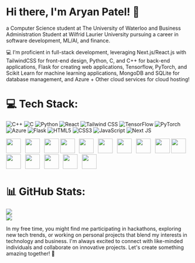 # Hi there, I'm Aryan Patel! 👋

a Computer Science student at The University of Waterloo and Business Administration Student at Wilfrid Laurier University pursuing a career in software development, ML/AI, and finance.

💻 I’m proficient in full-stack development, leveraging Next.js/React.js with TailwindCSS for front-end design, Python, C, and C++ for back-end applications, Flask for creating web applications, Tensorflow, PyTorch, and Scikit Learn for machine learning applications, MongoDB and SQLite for database management, and Azure + Other cloud services for cloud hosting!

# 💻 Tech Stack:
![C++](https://img.shields.io/badge/c++-%2300599C.svg?style=for-the-badge&logo=c%2B%2B&logoColor=white) ![C](https://img.shields.io/badge/c-%2300599C.svg?style=for-the-badge&logo=c&logoColor=white) ![Python](https://img.shields.io/badge/python-3670A0?style=for-the-badge&logo=python&logoColor=ffdd54) ![React](https://img.shields.io/badge/react-%2320232a.svg?style=for-the-badge&logo=react&logoColor=%2361DAFB) ![Tailwind CSS](https://img.shields.io/badge/Tailwind_CSS-%2338B2AC.svg?style=for-the-badge&logo=tailwind-css&logoColor=white) ![TensorFlow](https://img.shields.io/badge/TensorFlow-%23FF6F00.svg?style=for-the-badge&logo=tensorflow&logoColor=white) ![PyTorch](https://img.shields.io/badge/PyTorch-%23EE4C2C.svg?style=for-the-badge&logo=pytorch&logoColor=white) ![Azure](https://img.shields.io/badge/Azure-%230072C6.svg?style=for-the-badge&logo=microsoft-azure&logoColor=white) ![Flask](https://img.shields.io/badge/Flask-%23000.svg?style=for-the-badge&logo=flask&logoColor=white) 
![HTML5](https://img.shields.io/badge/html5-%23E34F26.svg?style=for-the-badge&logo=html5&logoColor=white) ![CSS3](https://img.shields.io/badge/css3-%231572B6.svg?style=for-the-badge&logo=css3&logoColor=white) ![JavaScript](https://img.shields.io/badge/javascript-%23323330.svg?style=for-the-badge&logo=javascript&logoColor=%23F7DF1E) ![Next JS](https://img.shields.io/badge/Next-black?style=for-the-badge&logo=next.js&logoColor=white) 

<img height=40 src="https://cdn.jsdelivr.net/gh/devicons/devicon/icons/python/python-original.svg" /> &nbsp;
<img height=40 src="https://cdn.jsdelivr.net/gh/devicons/devicon/icons/c/c-original.svg" /> &nbsp;
<img height=40 src="https://cdn.jsdelivr.net/gh/devicons/devicon/icons/cplusplus/cplusplus-original.svg" />
<img height=40 src="https://cdn.jsdelivr.net/gh/devicons/devicon/icons/react/react-original.svg" /> &nbsp;
<img height=40 src="https://cdn.jsdelivr.net/gh/devicons/devicon/icons/tailwindcss/tailwindcss-original.svg" /> &nbsp;
<img height=40 src="https://cdn.jsdelivr.net/gh/devicons/devicon/icons/nextjs/nextjs-original.svg" /> &nbsp;
<img height=40 src="https://cdn.jsdelivr.net/gh/devicons/devicon/icons/tensorflow/tensorflow-original.svg" /> &nbsp;
<img height=40 src="https://cdn.jsdelivr.net/gh/devicons/devicon/icons/pytorch/pytorch-original.svg" /> &nbsp;
<img height=40 src="https://cdn.jsdelivr.net/gh/devicons/devicon/icons/flask/flask-original.svg" />
<img height=40 src="https://cdn.jsdelivr.net/gh/devicons/devicon/icons/html5/html5-original.svg" /> &nbsp;
<img height=40 src="https://cdn.jsdelivr.net/gh/devicons/devicon/icons/css3/css3-original.svg" /> &nbsp;
<img height=40 src="https://cdn.jsdelivr.net/gh/devicons/devicon/icons/javascript/javascript-original.svg" /> &nbsp;
<img height=40 src="https://cdn.jsdelivr.net/gh/devicons/devicon/icons/azure/azure-original.svg" /> &nbsp;
<img height=40 src="https://cdn.jsdelivr.net/gh/devicons/devicon/icons/git/git-original.svg" /> &nbsp;
<img height=40 src="https://cdn.jsdelivr.net/gh/devicons/devicon/icons/mysql/mysql-original.svg" /> &nbsp;

# 📊 GitHub Stats:
![](https://github-readme-stats.vercel.app/api?username=aryanp05&theme=dark&hide_border=false&include_all_commits=false&count_private=false)<br/>
![](https://github-readme-streak-stats.herokuapp.com/?user=aryanp05&theme=dark&hide_border=false)<br/>

In my free time, you might find me participating in hackathons, exploring new tech trends, or working on personal projects that blend my interests in technology and business. I'm always excited to connect with like-minded individuals and collaborate on innovative projects. Let's create something amazing together! 🚀
